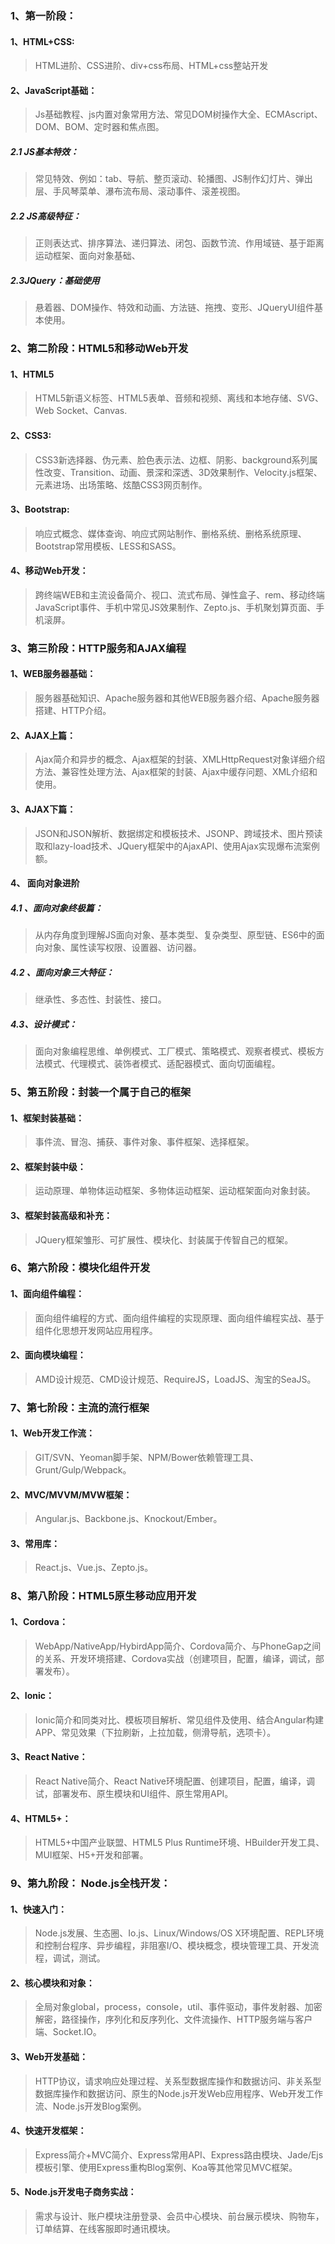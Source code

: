 ### 1、第一阶段：

#### 1、HTML+CSS:

> HTML进阶、CSS进阶、div+css布局、HTML+css整站开发

#### 2、JavaScript基础：

> Js基础教程、js内置对象常用方法、常见DOM树操作大全、ECMAscript、DOM、BOM、定时器和焦点图。

##### 2.1 JS基本特效：

> 常见特效、例如：tab、导航、整页滚动、轮播图、JS制作幻灯片、弹出层、手风琴菜单、瀑布流布局、滚动事件、滚差视图。

##### 2.2  JS高级特征：

> 正则表达式、排序算法、递归算法、闭包、函数节流、作用域链、基于距离运动框架、面向对象基础、

##### 2.3JQuery：基础使用

> 悬着器、DOM操作、特效和动画、方法链、拖拽、变形、JQueryUI组件基本使用。

### 2、第二阶段：HTML5和移动Web开发

#### 1、HTML5

>  HTML5新语义标签、HTML5表单、音频和视频、离线和本地存储、SVG、Web Socket、Canvas.

#### 2、CSS3:

> CSS3新选择器、伪元素、脸色表示法、边框、阴影、background系列属性改变、Transition、动画、景深和深透、3D效果制作、Velocity.js框架、元素进场、出场策略、炫酷CSS3网页制作。

#### 3、Bootstrap:

> 响应式概念、媒体查询、响应式网站制作、删格系统、删格系统原理、Bootstrap常用模板、LESS和SASS。

#### 4、移动Web开发：

> 跨终端WEB和主流设备简介、视口、流式布局、弹性盒子、rem、移动终端JavaScript事件、手机中常见JS效果制作、Zepto.js、手机聚划算页面、手机滚屏。

### 3、第三阶段：HTTP服务和AJAX编程

#### 1、WEB服务器基础：

>  服务器基础知识、Apache服务器和其他WEB服务器介绍、Apache服务器搭建、HTTP介绍。

#### 2、AJAX上篇：

> Ajax简介和异步的概念、Ajax框架的封装、XMLHttpRequest对象详细介绍方法、兼容性处理方法、Ajax框架的封装、Ajax中缓存问题、XML介绍和使用。

#### 3、AJAX下篇：

> JSON和JSON解析、数据绑定和模板技术、JSONP、跨域技术、图片预读取和lazy-load技术、JQuery框架中的AjaxAPI、使用Ajax实现爆布流案例额。

####  4、 面向对象进阶

#####  4.1 、面向对象终极篇：

> 从内存角度到理解JS面向对象、基本类型、复杂类型、原型链、ES6中的面向对象、属性读写权限、设置器、访问器。

##### 4.2 、面向对象三大特征：

> 继承性、多态性、封装性、接口。

##### 4.3、设计模式：

> 面向对象编程思维、单例模式、工厂模式、策略模式、观察者模式、模板方法模式、代理模式、装饰者模式、适配器模式、面向切面编程。

### 5、第五阶段：封装一个属于自己的框架

#### 1、框架封装基础：

> 事件流、冒泡、捕获、事件对象、事件框架、选择框架。

#### 2、框架封装中级：

> 运动原理、单物体运动框架、多物体运动框架、运动框架面向对象封装。

#### 3、框架封装高级和补充：

> JQuery框架雏形、可扩展性、模块化、封装属于传智自己的框架。

### 6、第六阶段：模块化组件开发

#### 1、面向组件编程：

> 面向组件编程的方式、面向组件编程的实现原理、面向组件编程实战、基于组件化思想开发网站应用程序。

#### 2、面向模块编程：

> AMD设计规范、CMD设计规范、RequireJS，LoadJS、淘宝的SeaJS。

### 7、第七阶段：主流的流行框架

#### 1、Web开发工作流：

> GIT/SVN、Yeoman脚手架、NPM/Bower依赖管理工具、Grunt/Gulp/Webpack。

#### 2、MVC/MVVM/MVW框架：

> Angular.js、Backbone.js、Knockout/Ember。

#### 3、常用库：

> React.js、Vue.js、Zepto.js。

### 8、第八阶段：HTML5原生移动应用开发

#### 1、Cordova：

> WebApp/NativeApp/HybirdApp简介、Cordova简介、与PhoneGap之间的关系、开发环境搭建、Cordova实战（创建项目，配置，编译，调试，部署发布）。

#### 2、Ionic：

> Ionic简介和同类对比、模板项目解析、常见组件及使用、结合Angular构建APP、常见效果（下拉刷新，上拉加载，侧滑导航，选项卡）。

#### 3、React Native：

> React Native简介、React Native环境配置、创建项目，配置，编译，调试，部署发布、原生模块和UI组件、原生常用API。

#### 4、HTML5+：

> HTML5+中国产业联盟、HTML5 Plus Runtime环境、HBuilder开发工具、MUI框架、H5+开发和部署。

### 9、第九阶段： Node.js全栈开发：

#### 1、快速入门：

> Node.js发展、生态圈、Io.js、Linux/Windows/OS X环境配置、REPL环境和控制台程序、异步编程，非阻塞I/O、模块概念，模块管理工具、开发流程，调试，测试。

#### 2、核心模块和对象：

> 全局对象global，process，console，util、事件驱动，事件发射器、加密解密，路径操作，序列化和反序列化、文件流操作、HTTP服务端与客户端、Socket.IO。

#### 3、Web开发基础：

> HTTP协议，请求响应处理过程、关系型数据库操作和数据访问、非关系型数据库操作和数据访问、原生的Node.js开发Web应用程序、Web开发工作流、Node.js开发Blog案例。

#### 4、快速开发框架：

> Express简介+MVC简介、Express常用API、Express路由模块、Jade/Ejs模板引擎、使用Express重构Blog案例、Koa等其他常见MVC框架。

#### 5、Node.js开发电子商务实战：

> 需求与设计、账户模块注册登录、会员中心模块、前台展示模块、购物车，订单结算、在线客服即时通讯模块。